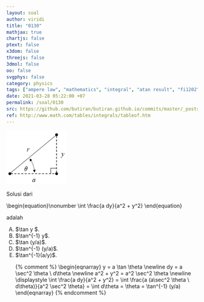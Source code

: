 ```yaml
---
layout: soal
author: viridi
title: "0130"
mathjax: true
chartjs: false
ptext: false
x3dom: false
threejs: false
3dmol: false
oo: false
svgphys: false
category: physics
tags: ["ampere law", "mathematics", "integral", "atan result", "fi1202", "2020-1"]
date: 2021-03-28 05:22:00 +07
permalink: /soal/0130
src: https://github.com/butiran/butiran.github.io/commits/master/_posts/soal/12/2021-03-27-integral-datan.md
ref: http://www.math.com/tables/integrals/tableof.htm
---
```

![](/assets/img/soal/13/0130.png)

Solusi dari

\begin{equation}\nonumber
\int \frac{a dy}{a^2 + y^2}
\end{equation}

adalah

<ol type="A">
<li>$\tan y $.
<li>$\tan^{-1} y$.
<li>$\tan (y/a)$.
<li>$\tan^{-1} (y/a)$.
<li>$\tan^{-1}(a/y)$.

{% comment %}
\begin{eqnarray}
y = a \tan \theta \newline
dy = a \sec^2 \theta \ d\theta \newline
a^2 + y^2 = a^2 \sec^2 \theta \newline
\displaystyle \int \frac{a dy}{a^2 + y^2} = \int \frac{a (a\sec^2 \theta \ d\theta)}{a^2 \sec^2 \theta} = \int d\theta = \theta = \tan^{-1} (y/a)
\end{eqnarray}
{% endcomment %}
